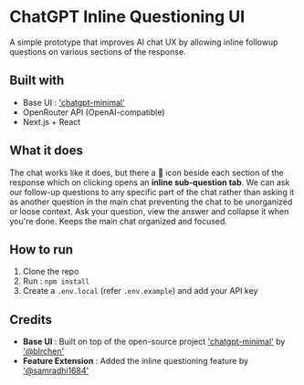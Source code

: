 # ChatGPT Inline Questioning UI

A simple prototype that improves AI chat UX by allowing inline followup questions on various sections of the response.

## Built with

- Base UI : ['chatgpt-minimal'](https://github.com/blrchen/chatgpt-minimal)
- OpenRouter API (OpenAI-compatible)
- Next.js + React

## What it does

The chat works like it does, but there a 💬 icon beside each section of the response which on clicking opens an **inline sub-question tab**. We can ask our follow-up questions to any specific part of the chat rather than asking it as another question in the main chat preventing the chat to be unorganized or loose context. Ask your question, view the answer and collapse it when you're done. Keeps the main chat organized and focused. 

## How to run

1. Clone the repo
2. Run : `npm install`
3. Create a `.env.local` (refer `.env.example`) and add your API key

## Credits

- **Base UI** : Built on top of the open-source project ['chatgpt-minimal'](https://github.com/blrchen/chatgpt-minimal) by ['@blrchen'](https://github.com/blrchen)
- **Feature Extension** : Added the inline questioning feature by ['@samradhi1684'](https://github.com/samradhi1684)
